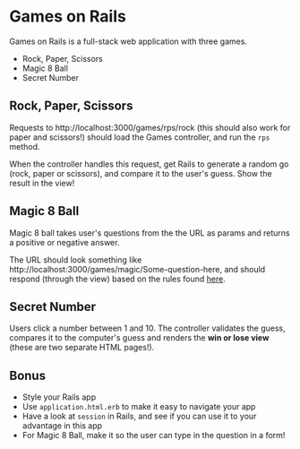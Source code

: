 # Games on Rails

Games on Rails is a full-stack web application with three games.

- Rock, Paper, Scissors
- Magic 8 Ball
- Secret Number

## Rock, Paper, Scissors

Requests to http://localhost:3000/games/rps/rock (this should also work for paper and scissors!) should load the Games controller, and run the `rps` method.

When the controller handles this request, get Rails to generate a random go (rock, paper or scissors), and compare it to the user's guess. Show the result in the view!

## Magic 8 Ball

Magic 8 ball takes user's questions from the the URL as params and returns a positive or negative answer.

The URL should look something like http://localhost:3000/games/magic/Some-question-here, and should respond (through the view) based on the rules found [here](https://en.wikipedia.org/wiki/Magic_8-Ball).

## Secret Number

Users click a number between 1 and 10. The controller validates the guess, compares it to the computer's guess and renders the **win or lose view** (these are two separate HTML pages!).

## Bonus

- Style your Rails app
- Use `application.html.erb` to make it easy to navigate your app
- Have a look at `session` in Rails, and see if you can use it to your advantage in this app
- For Magic 8 Ball, make it so the user can type in the question in a form!
